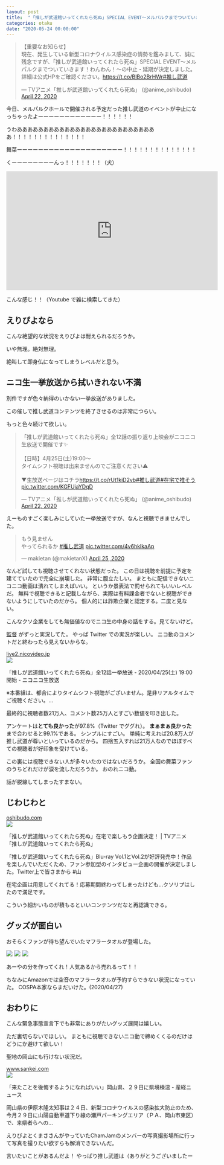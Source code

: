 ```yaml
---
layout: post
title:  "「推しが武道館いってくれたら死ぬ」SPECIAL EVENT〜メルパルクまでついていきます！わんわん！〜の中止・延期が決定してしまった"
categories: otaku
date: "2020-05-24 00:00:00"
---
```


<blockquote class="twitter-tweet tw-align-center"><p lang="ja" dir="ltr">【重要なお知らせ】<br>現在、発生している新型コロナウイルス感染症の情勢を鑑みまして、誠に残念ですが、「推しが武道館いってくれたら死ぬ」SPECIAL EVENT〜メルパルクまでついていきます！わんわん！〜の中止・延期が決定しました。詳細は公式HPをご確認ください。<a href="https://t.co/BlBo2BrHWr">https://t.co/BlBo2BrHWr</a><a href="https://twitter.com/hashtag/%E6%8E%A8%E3%81%97%E6%AD%A6%E9%81%93?src=hash&amp;ref_src=twsrc%5Etfw">#推し武道</a></p>&mdash; TVアニメ「推しが武道館いってくれたら死ぬ」 (@anime_oshibudo) <a href="https://twitter.com/anime_oshibudo/status/1252884851822407680?ref_src=twsrc%5Etfw">April 22, 2020</a></blockquote> <script async src="https://platform.twitter.com/widgets.js" charset="utf-8"></script>

今日、メルパルクホールで開催される予定だった推し武道のイベントが中止になっちゃったよーーーーーーーーーーーー！！！！！！

うわあああああああああああああああああああああああああああ！！！！！！！！！！！！！！

舞菜ーーーーーーーーーーーーーーーーーーーー！！！！！！！！！！！！！！

くーーーーーーーーんっ！！！！！！！（犬）

<div class="google">
<iframe width="560" height="315" src="https://www.youtube.com/embed/BFcqytkrdZA" frameborder="0" allow="accelerometer; autoplay; encrypted-media; gyroscope; picture-in-picture" allowfullscreen></iframe>
</div>

こんな感じ！！（Youtube で雑に検索してきた）

## えりぴよなら

こんな絶望的な状況をえりぴよは耐えられるだろうか。

いや無理。絶対無理。

絶叫して即身仏になってしまうレベルだと思う。

## ニコ生一挙放送から拭いきれない不満

別件ですが色々納得のいかない一挙放送がありました。

この催しで推し武道コンテンツを終了させるのは非常につらい。

もっと色々続けて欲しい。

<blockquote class="twitter-tweet tw-align-center"><p lang="ja" dir="ltr">「推しが武道館いってくれたら死ぬ」全12話の振り返り上映会がニコニコ生放送で開催です✨<br><br>【日時】4月25日(土)19:00～<br>タイムシフト視聴は出来ませんのでご注意ください⚠<br><br>▼生放送ページはコチラ<a href="https://t.co/rUt1kiD2vb">https://t.co/rUt1kiD2vb</a><a href="https://twitter.com/hashtag/%E6%8E%A8%E3%81%97%E6%AD%A6%E9%81%93?src=hash&amp;ref_src=twsrc%5Etfw">#推し武道</a><a href="https://twitter.com/hashtag/%E5%9C%A8%E5%AE%85%E3%81%A7%E6%8E%A8%E3%81%9D%E3%81%86?src=hash&amp;ref_src=twsrc%5Etfw">#在宅で推そう</a> <a href="https://t.co/KGFUjaYDqD">pic.twitter.com/KGFUjaYDqD</a></p>&mdash; TVアニメ「推しが武道館いってくれたら死ぬ」 (@anime_oshibudo) <a href="https://twitter.com/anime_oshibudo/status/1252849653822808067?ref_src=twsrc%5Etfw">April 22, 2020</a></blockquote> <script async src="https://platform.twitter.com/widgets.js" charset="utf-8"></script>

えーものすごく楽しみにしていた一挙放送ですが、なんと視聴できませんでした。

<blockquote class="twitter-tweet tw-align-center"><p lang="ja" dir="ltr">もう見ません<br>やってられるか <a href="https://twitter.com/hashtag/%E6%8E%A8%E3%81%97%E6%AD%A6%E9%81%93?src=hash&amp;ref_src=twsrc%5Etfw">#推し武道</a> <a href="https://t.co/4v6hkIkaAp">pic.twitter.com/4v6hkIkaAp</a></p>&mdash; makietan (@makietanX) <a href="https://twitter.com/makietanX/status/1253988695071264768?ref_src=twsrc%5Etfw">April 25, 2020</a></blockquote> <script async src="https://platform.twitter.com/widgets.js" charset="utf-8"></script>

なんど試しても視聴させてくれない状態だった。
この日は視聴を前提に予定を建てていたので完全に崩壊した。
非常に腹立たしい。
まともに配信できないニコニコ動画は潰れてしまえばいい。
というか景表法で罰せられてもいいレベルだ。
無料で視聴できると記載しながら、実際は有料課金者でないと視聴ができないようにしていたのだから。
個人的には詐欺企業と認定する。二度と見ない。

<!-- というかこんな詐欺企業に加担する作品っていう悪評がついてしまうことが残念である。 -->

こんなクソ企業をしても無価値なのでニコ生の中身の話をする。見てないけど。

[監督](https://twitter.com/nutszero1) がずっと実況してた。
やっぱ Twitter での実況が楽しい。
ニコ動のコメントだと終わったら見えないからな。

<div class="card">
  <a href="https://live2.nicovideo.jp/watch/lv325228722"></a>
  <div class="card__header">
    <a href="https://live2.nicovideo.jp/watch/lv325228722">live2.nicovideo.jp</a>
  </div>
  <div class="card__image">
    <img src="https://img.cdn.nimg.jp/s/nicolive/program-pictures/prod-lv325228722/thumbnail_1586404961749.jpg/r640x360l.jpg?key=e4a2f0055815039ad1f023fdac99a96400d1e949170078a0f3b2e12f5578a216">
  </div>
  <div class="card__title">
    <p>「推しが武道館いってくれたら死ぬ」全12話一挙放送 - 2020/04/25(土) 19:00開始 - ニコニコ生放送</p>
  </div>
  <div class="card__description">
    <p>※本番組は、都合によりタイムシフト視聴がございません。是非リアルタイムでご視聴ください。...</p>
  </div>
</div>

最終的に視聴者数21万人、コメント数25万人とすごい数値を叩き出した。

<!-- 退場・満員システムによる数値偽装があるから実際はもっと少ないでしょ。ニコニコ動画はさっさと潰れてしまえ。 -->

アンケートは**とても良かった**が97.8%（Twitter でググれ）。
**まぁまぁ良かった**まで合わせると99.1%である。
シンプルにすごい。
単純に考えれば20.8万人が推し武道が尊いといっているのだから。
四捨五入すれば21万人なのでほぼすべての視聴者が好印象を受けている。

<!-- ユニークユーザー数じゃないから乖離がどの程度あるのかわからないが1人1回はリロードしているとすると半数くらいじゃねーかな。なんなら満員にしてたから1/8くらいと考えてもいいレベル。 -->

この裏には視聴できない人が多々いたのではないだろうか。
全国の舞菜ファンのうちどれだけが涙を流しただろうか。
おのれニコ動。

話が脱線してしまったすまない。

## じわじわと

<div class="card">
  <a href="https://oshibudo.com/news/archives/377"></a>
  <div class="card__header">
    <a href="https://oshibudo.com/news/archives/377">oshibudo.com</a>
  </div>
  <div class="card__image">
    <img src="http://oshibudo.com/news/wp/wp-content/uploads/2019/10/ogp.jpg">
  </div>
  <div class="card__title">
    <p>「推しが武道館いってくれたら死ぬ」在宅で楽しもう企画決定！ | TVアニメ「推しが武道館いってくれたら死ぬ」</p>
  </div>
  <div class="card__description">
    <p>「推しが武道館いってくれたら死ぬ」Blu-ray Vol.1とVol.2が好評発売中！作品を楽しんでいただくため、ファン参加型のインタビュー企画の開催が決定しました。Twitter上で皆さまから #山</p>
  </div>
</div>

在宅企画は用意してくれてる！応募期間終わってしまったけども...クソリプはしたので満足です。

こういう細かいものが積もるといいコンテンツだなと再認識できる。

## グッズが面白い

おそらくファンが待ち望んでいたマフラータオルが登場した。

<div class="amazon">
<a href="https://www.amazon.co.jp/%E3%82%B3%E3%82%B9%E3%83%91-COSPA-%E6%8E%A8%E3%81%97%E3%81%8C%E6%AD%A6%E9%81%93%E9%A4%A8%E3%81%84%E3%81%A3%E3%81%A6%E3%81%8F%E3%82%8C%E3%81%9F%E3%82%89%E6%AD%BB%E3%81%AC-%E5%B8%82%E4%BA%95%E8%88%9E%E8%8F%9C-%E3%83%9E%E3%83%95%E3%83%A9%E3%83%BC%E3%82%BF%E3%82%AA%E3%83%AB/dp/B086RDW1TS/ref=as_li_ss_il?_encoding=UTF8&pd_rd_i=B086RDW1TS&pd_rd_r=f63fd063-20a7-4912-93ce-947376003904&pd_rd_w=9UgJM&pd_rd_wg=7Xt55&pf_rd_p=4b55d259-ebf0-4306-905a-7762d1b93740&pf_rd_r=86FNZP7ZY7MJ760HMNBF&psc=1&refRID=86FNZP7ZY7MJ760HMNBF&linkCode=li3&tag=infirmaria112-22&linkId=8219f0fdd487a1b442083c5c05019a48&language=ja_JP" target="_blank"><img border="0" src="//ws-fe.amazon-adsystem.com/widgets/q?_encoding=UTF8&ASIN=B086RDW1TS&Format=_SL250_&ID=AsinImage&MarketPlace=JP&ServiceVersion=20070822&WS=1&tag=infirmaria112-22&language=ja_JP" ></a><img src="https://ir-jp.amazon-adsystem.com/e/ir?t=infirmaria112-22&language=ja_JP&l=li3&o=9&a=B086RDW1TS" width="1" height="1" border="0" alt="" style="border:none !important; margin:0px !important;" />
<a href="https://www.amazon.co.jp/%E3%82%B3%E3%82%B9%E3%83%91-COSPA-%E6%8E%A8%E3%81%97%E3%81%8C%E6%AD%A6%E9%81%93%E9%A4%A8%E3%81%84%E3%81%A3%E3%81%A6%E3%81%8F%E3%82%8C%E3%81%9F%E3%82%89%E6%AD%BB%E3%81%AC-%E4%BA%94%E5%8D%81%E5%B5%90%E3%82%8C%E3%81%8A-%E3%83%9E%E3%83%95%E3%83%A9%E3%83%BC%E3%82%BF%E3%82%AA%E3%83%AB/dp/B086RD95JG/ref=as_li_ss_il?_encoding=UTF8&pd_rd_i=B086RD95JG&pd_rd_r=f63fd063-20a7-4912-93ce-947376003904&pd_rd_w=9UgJM&pd_rd_wg=7Xt55&pf_rd_p=4b55d259-ebf0-4306-905a-7762d1b93740&pf_rd_r=86FNZP7ZY7MJ760HMNBF&psc=1&refRID=86FNZP7ZY7MJ760HMNBF&linkCode=li3&tag=infirmaria112-22&linkId=46a2755bdd2bb1ecba842751221f2461&language=ja_JP" target="_blank"><img border="0" src="//ws-fe.amazon-adsystem.com/widgets/q?_encoding=UTF8&ASIN=B086RD95JG&Format=_SL250_&ID=AsinImage&MarketPlace=JP&ServiceVersion=20070822&WS=1&tag=infirmaria112-22&language=ja_JP" ></a><img src="https://ir-jp.amazon-adsystem.com/e/ir?t=infirmaria112-22&language=ja_JP&l=li3&o=9&a=B086RD95JG" width="1" height="1" border="0" alt="" style="border:none !important; margin:0px !important;" />
<a href="https://www.amazon.co.jp/%E3%82%B3%E3%82%B9%E3%83%91-COSPA-%E6%8E%A8%E3%81%97%E3%81%8C%E6%AD%A6%E9%81%93%E9%A4%A8%E3%81%84%E3%81%A3%E3%81%A6%E3%81%8F%E3%82%8C%E3%81%9F%E3%82%89%E6%AD%BB%E3%81%AC-%E6%9D%BE%E5%B1%B1%E7%A9%BA%E9%9F%B3-%E3%83%9E%E3%83%95%E3%83%A9%E3%83%BC%E3%82%BF%E3%82%AA%E3%83%AB/dp/B086RCB79C/ref=as_li_ss_il?ie=UTF8&linkCode=li3&tag=infirmaria112-22&linkId=bc1ccc3286f6a3e16f558db066851d1b&language=ja_JP" target="_blank"><img border="0" src="//ws-fe.amazon-adsystem.com/widgets/q?_encoding=UTF8&ASIN=B086RCB79C&Format=_SL250_&ID=AsinImage&MarketPlace=JP&ServiceVersion=20070822&WS=1&tag=infirmaria112-22&language=ja_JP" ></a><img src="https://ir-jp.amazon-adsystem.com/e/ir?t=infirmaria112-22&language=ja_JP&l=li3&o=9&a=B086RCB79C" width="1" height="1" border="0" alt="" style="border:none !important; margin:0px !important;" />
</div>

あーやの分を作ってくれ！人気あるから売れるって！！

ちなみにAmazonでは空音のマフラータオルが予約すらできない状況になっていた。
COSPA本家ならまだいけた。(2020/04/27)

## おわりに

こんな緊急事態宣言下でも非常にありがたいグッズ展開は嬉しい。

ただ裏切らないでほしい。
まともに視聴できないニコ動で締めくくるのだけはどうにか避けて欲しい！

聖地の岡山にも行けない状況だ。


<div class="card">
  <a href="https://www.sankei.com/west/news/200424/wst2004240012-n1.html"></a>
  <div class="card__header">
    <a href="https://www.sankei.com/west/news/200424/wst2004240012-n1.html">www.sankei.com</a>
  </div>
  <div class="card__image">
    <img src="https://www.sankei.com/images/news/200424/wst2004240012-p1.jpg">
  </div>
  <div class="card__title">
    <p>「来たことを後悔するようになればいい」岡山県、２９日に県境検温 - 産経ニュース</p>
  </div>
  <div class="card__description">
    <p>岡山県の伊原木隆太知事は２４日、新型コロナウイルスの感染拡大防止のため、今月２９日に山陽自動車道下り線の瀬戸パーキングエリア（ＰＡ、岡山市東区）で、来県者らへの…</p>
  </div>
</div>


えりぴよとくまささんがやっていたChamJamのメンバーの写真撮影場所に行って写真を撮りたい欲すらも解消できないんだ。

言いたいことがあるんだよ！
やっぱり推し武道は（ありがとうございましたー
